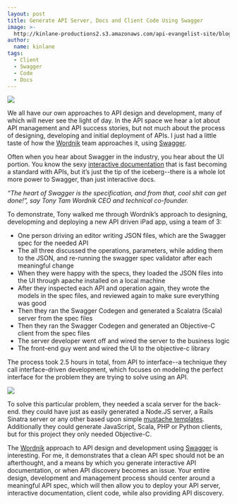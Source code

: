 ```yaml
---
layout: post
title: Generate API Server, Docs and Client Code Using Swagger
image: >-
  http://kinlane-productions2.s3.amazonaws.com/api-evangelist-site/blog/Swagger-Logo.png
author:
  name: kinlane
tags:
  - Client
  - Swagger
  - Code
  - Docs
---
```

[![](https://s3.amazonaws.com/kinlane-productions2/api-evangelist/wordnik/wordnik-logo.jpeg)](http://www.wordnik.com/)

We all have our own approaches to API design and development, many of which will never see the light of day. In the API space we hear a lot about API management and API success stories, but not much about the process of designing, developing and initial deployment of APIs. I just had a little taste of how the [Wordnik](http://www.wordnik.com/) team approaches it, using [Swagger](http://swagger.wordnik.com/).

Often when you hear about Swagger in the industry, you hear about the UI portion. You know the sexy [interactive documentation](http://apievangelist.com/buildingblocks/interactive_documentation.php "interactive documentation") that is fast becoming a standard with APIs, but it’s just the tip of the iceberg--there is a whole lot more power to Swagger, than just interactive docs.

_“The heart of Swagger is the specification, and from that, cool shit can get done!”, say Tony Tam Wordnik CEO and technical co-founder._

To demonstrate, Tony walked me through Wordnik’s approach to designing, developming and deploying a new API driven iPad app, using a team of 3:

*   One person driving an editor writing JSON files, which are the Swagger spec for the needed API
*   The all three discussed the operations, parameters, while adding them to the JSON, and re-running the swagger spec validator after each meaningful change
*   When they were happy with the specs, they loaded the JSON files into the UI through apache installed on a local machine
*   After they inspected each API and operation again, they wrote the models in the spec files, and reviewed again to make sure everything was good
*   Then they ran the Swagger Codegen and generated a Scalatra (Scala) server from the spec files
*   Then they ran the Swagger Codegen and generated an Objective-C client from the spec files
*   The server developer went off and wired the server to the business logic
*   The front-end guy went and wired the UI to the objective-c library

The process took 2.5 hours in total, from API to interface--a technique they call interface-driven development, which focuses on modeling the perfect interface for the problem they are trying to solve using an API.

[![](https://s3.amazonaws.com/kinlane-productions2/api-evangelist/wordnik/Swagger-Logo.png)](http://swagger.wordnik.com/)

To solve this particular problem, they needed a scala server for the back-end. they could have just as easily generated a Node.JS server, a Rails Sinatra server or any other based upon simple [mustache templates](http://mustache.github.com/ "mustache templates"). Additionally they could generate JavaScript, Scala, PHP or Python clients, but for this project they only needed Objective-C.

The [Wordnik](http://www.wordnik.com/) approach to API design and development using [Swagger](http://swagger.wordnik.com/) is interesting. For me, it demonstrates that a clean API spec should not be an afterthought, and a means by which you generate interactive API documentation, or when API discovery becomes an issue. Your entire design, development and management process should center around a meaningful API spec, which will then allow you to deploy your API server, interactive documentation, client code, while also providing API discovery.